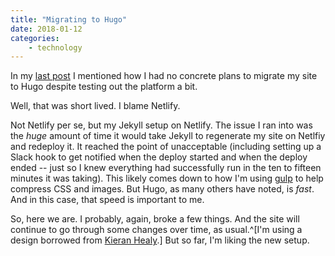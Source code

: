 ```yaml
---
title: "Migrating to Hugo"
date: 2018-01-12
categories:
    - technology
---
```


In my [last post](https://jasonheppler.org/2017/12/05/https/) I mentioned how
I had no concrete plans to migrate my site to Hugo despite testing out the
platform a bit.

Well, that was short lived. I blame Netlify.

Not Netlify per se, but my Jekyll setup on Netlify. The issue I ran into was
the *huge* amount of time it would take Jekyll to regenerate my site on
Netlfiy and redeploy it. It reached the point of unacceptable (including
setting up a Slack hook to get notified when the deploy started and when the
deploy ended -- just so I knew everything had successfully run in the ten to
fifteen minutes it was taking). This likely comes down to how I'm using [gulp](https://gulpjs.com/) to help compress CSS and images. But Hugo, as many others have noted, is *fast*.
And in this case, that speed is important to me.

So, here we are. I probably, again, broke a few things. And the site will
continue to go through some changes over time, as usual.^[I'm using a design
borrowed from [Kieran Healy](https://kieranhealy.org).] But so far, I'm liking
the new setup.
